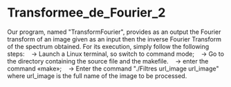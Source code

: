 # Transformee_de_Fourier_2
Our program, named "TransformFourier", provides as an output the
Fourier transform of an image given as an input then the inverse Fourier Transform of the
spectrum obtained. For its execution, simply follow the following steps:
   -> Launch a Linux terminal, so switch to command mode;
   -> Go to the directory containing the source file and the makefile.
   -> enter the command «make»;
   -> Enter the command "./Filtres url_image url_image" where url_image is the full name of the image to be processed.
   
  
